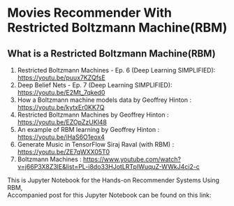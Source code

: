 # Movies Recommender With Restricted Boltzmann Machine(RBM)

## What is a Restricted Boltzmann Machine(RBM)

1.  Restricted Boltzmann Machines - Ep. 6 (Deep Learning SIMPLIFIED): https://youtu.be/puux7KZQfsE
2.  Deep Belief Nets - Ep. 7 (Deep Learning SIMPLIFIED): https://youtu.be/E2Mt_7qked0
3.  How a Boltzmann machine models data by Geoffrey Hinton : https://youtu.be/kytxEr0KK7Q
4.  Restricted Boltzmann Machines by Geoffrey Hinton : https://youtu.be/EZOpZzUKl48
5.  An example of RBM learning by Geoffrey Hinton : https://youtu.be/iHaS6O1eox4
6.  Generate Music in TensorFlow Siraj Raval (with RBM) : https://youtu.be/ZE7qWXX05T0
7.  Boltzmann Machines : https://www.youtube.com/watch?v=j66P3X8Z3lE&list=PL-i8do33HJotLRTpIWuquZ-WWkJ4ci2-c

This is Jupyter Notebook for the Hands-on Recommender Systems Using RBM,                
Accompanied post for this Jupyter Notebook can be found on this link: 
